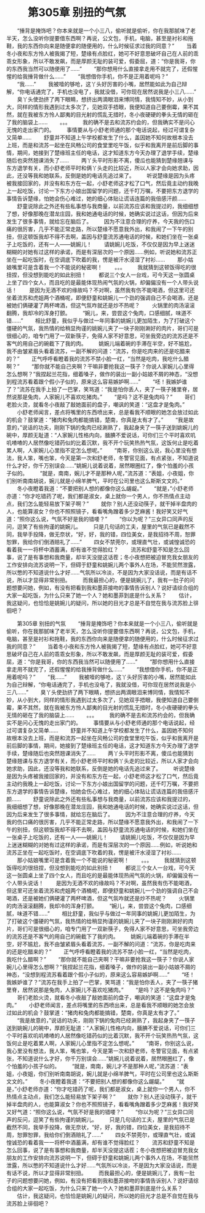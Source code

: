 # 　　第305章 别扭的气氛
　　“捶背是掩饰吧？你本来就是一个小三八，偷听就是偷听，你在我那腻味了老半天，怎么没听你提要借东西啊？再说，公文包，手机，电脑，甚至是衬衫和拖鞋，我的东西你向来是随便拿的随便用的，什么时候征求过我的同意？”
　　当着冬小夜和东方怜人被我揭了短，楚缘有点脸红，她可不好意思破坏自己在人前的乖乖女形象，所以不敢发飙，而是厚颜无耻的装可爱，假委屈，道：“你是我哥，你的东西我当然可以随便用了……”
　　“那你想用什么直接拿走用不就完了，还假惺惺的给我捶背做什么……”
　　“我想借你手机，你不是正用着呢吗？”
　　“我……”
　　我被噎的够呛，这丫头好厉害的小嘴，居然能如此为自己辩解，“你电话通完了，手机也没电了，我就没借，可你现在居然说我是小三八……”
　　臭丫头使劲挤了两下眼睛，想挤出两滴眼泪来博同情，我情知不妙，从小到大，同样的情形我遇到过太多次了，见她双手捂眼，我便知道自己要倒霉，果不其然，就在我被东方怜人鄙夷的目光射的慌乱无措时，冬小夜硬硬的拳头无情的砸在了我的脑袋上……
　　。。。
　　我的确不是去和流苏约会的，但我确实不是问心无愧的走出家门的。
　　事情要从与小舒老师通的那个电话说起，经过可谓复杂又简单……
　　舒童并不知道上午学校都发生了什么，盖因她不知何故根本没去上班，而是和流苏一起坐在风畅公司的食堂里吃午饭，似乎和我离开是前后脚的事情，期间，她接到了楚缘班主任的电话，这才知道东方今天办理了退学手续，楚缘随后也突然翘课消失了……
　　两丫头平时形影不离，傻瓜也能猜到楚缘翘课与东方退学有关，而小舒老师平时和俩丫头走的比较近，所以人家才会向她求助，因此，还没等我和她联系，反倒是她的电话先追过来了。
　　听说楚缘是因为头疼被我接回家的，并没有和东方在一起，小舒老师这才松了口气，然后竟主动约我晚上一起吃饭，讨论一下东方小娘出国留学的问题，还千叮万嘱，不要把东方退学的事情告诉楚缘，怕她会伤心难过，她的细心体贴让谎话连篇的我倍感汗颜……
　　舒童说除此之外还有些私事想与我商量，以前流苏应该和我提过的，我细细想了想，好像那晚在潜龙庄园，我和她通电话的时候，她确实说过这话，但因为后来发生了很多事情，就给忘在脑后了。
　　因为不注意合理的疗养，今天我的伤口痛的很厉害，几乎不能正常走路，所以楚缘不愿意我外出，和我闹了一下午的别扭，但这顿饭我却不得不去啊，盖因与舒童流苏通电话的时候，和她们坐在一张桌子上吃饭的，还有一人——姚婉儿！
　　请姚婉儿吃饭，不仅仅是因为早上迷迷糊糊的对她有过这样的承诺，而是有深层次的一个原因……例如，听说她和流苏正坐在一起吃饭时，在空调底下吹着的我，愣是被汗水浸湿了衬衫……
　　那小姑娘嘴里可是含着我一个不能说的秘密啊！
　　。。。
　　我就猜到这顿饭得吃的很扭捏，但没想到能吃的如此别扭！
　　都说三个女人一台戏，可今天这一张圆桌上坐了四个女人，而且吃的是最能体现热闹气氛的火锅，却偏偏没有一个人带头说话！
　　是因为无酒不欢的缘故吗？不对啊，虽然我有伤不能喝酒，但这里可还坐着流苏和虎姐两个酒桶呢，即便舒童和姚婉儿一个劲的强调自己不会喝酒，还是被她们俩硬灌了两杯啤酒，但这气氛咋就还是炒不热呢？
　　火锅里的肉汤滚滚翻腾，我却冷的浑身打颤。
　　“婉儿，来，尝尝这个兔肉，口感细腻，味道不错……”
　　相比舒童，我似乎与做过一年同事的姚婉儿更加陌生，为了打破这个僵硬的气氛，我热情的给稍显拘谨的姚婉儿夹了一块子刚刚涮好的肉片，哥们可是很细心的，咱专门用了一双新筷子，免得人家不好意思，可坐我旁边的流苏还是不客气的用自己的碗截下了我的肉。
　　姚婉儿端着碗的手滞在半空，好不尴尬，我不由皱紧眉头看着流苏，一副不解的问道：“流苏，你是吃肉来的还是吃醋来的？”
　　正气呼呼看瞪着我的流苏不禁小脸一红，“当然是吃肉，我吃什么醋啊？”
　　“那你就不能自己夹啊？干嘛非要抢我这一筷子？你说人家婉儿心里得怎么想啊？”我捏起兰花指，细着嗓子，做作的装出一副小姑娘不屑的神态，“没想到程流苏看着跟个假小子似的，原来这么容易嫉妒啊……”
　　“呸！我嫉妒谁了？”流苏在我手上拍了一巴掌，笑骂道：“我是怕你丢人，夹了一筷子猪里脊，居然说那是兔肉，人家婉儿不喜欢吃猪肉。”
　　“是吗？这不是兔肉吗？”
　　哥们老脸火烫，就看冬小夜敲了敲她面前的盘子，嘲讽的笑道：“这盘才是兔肉。”
　　小舒老师闻言，差点将嘴里的东西喷出来，总是看我不顺眼的她怎会放过如此的机会？鼓掌道：“猪肉和兔肉都能搞错，楚南，你真是太有才了。”
　　“我是故意的，”说话的功夫，刚刚下锅的兔肉已经涮熟了，我起身夹了一筷子送到姚婉儿的碗中，厚颜无耻道：“人家婉儿性格内向，腼腆不爱说话，可你们三个平时喜欢叽叽喳喳的人居然像吃错药似的比着沉默，我不开个玩笑热热气氛，这饭何止是吃着累人啊，人家婉儿心里指不定怎么想呢。”
　　“南哥，你别这么说，我心里没有想法，我人笨，嘴也笨，今天是第一次和舒老师，冬警官见面，有点紧张，不知道说什么才好，你千万别误会……”姚婉儿说着说着，居然眼圈红了，像个怕羞的小孩子似的。
　　“就是，南南，婉儿才不是那种人呢，”流苏道：“表姐，小夜姐，你们别听南南胡说，婉儿就是小绵羊脾气，平时在公司里也这么斯斯文文的。”
　　冬小夜瞪着我道：“不要把别人想的都像你这么龌龊。”
　　“就是，”小舒老师亦道：“你才吃错药了呢，我们都是淑女，桌上就你一个男人，你不热情点主动点，我们怎么能轻易放下架子啊？”
　　就你？别人还没动筷子，就干掉半盘肉的人，也能算淑女？你也不照照镜子，看看嘴角蹭着多少芝麻酱！我好笑又好气道：“照你这么说，气氛不好是我的错喽？”
　　“你以为呢？”三女异口同声的反问，逗笑了有些拘谨的姚婉儿。
　　只是几句话的工夫，屋里的气氛已是截然不同，我举手投降，做无奈状，“好，好，我的错，四位美女，是我招待不周，恕罪恕罪，我给你们倒酒赔礼了……”
　　四女不禁莞尔，或理直气壮，或诚惶诚恐的看着我一一将杯中酒蓄满，却有谁不觉得脸红？
　　流苏和舒童不知是怎么回事，说了是有事想和我商量，却半天没提这话茬；冬小夜想把被迫冒充我女朋友的工作安排向流苏说明一下，但碍于舒童和姚婉儿两个事外人在场，不能贸然泄露，所以憋的不知道说什么才好……气氛所以冷淡，不是因为大家没话说，而是有话不说，所以才显得非常别扭。
　　而我最担心的，便是姚婉儿了，我有一肚子的问题想要问她，例如，有没有把看到我和墨菲接吻的事情告诉别人？说好请综合组的大家一起吃饭，为什么只来了她一个人？她和墨菲到底是什么关系？
　　估计，我这疑问，也恰恰是姚婉儿的疑问，所以她的目光才总是不自觉在我与流苏脸上徘徊吧？

　　第305章 别扭的气氛
　　“捶背是掩饰吧？你本来就是一个小三八，偷听就是偷听，你在我那腻味了老半天，怎么没听你提要借东西啊？再说，公文包，手机，电脑，甚至是衬衫和拖鞋，我的东西你向来是随便拿的随便用的，什么时候征求过我的同意？”
　　当着冬小夜和东方怜人被我揭了短，楚缘有点脸红，她可不好意思破坏自己在人前的乖乖女形象，所以不敢发飙，而是厚颜无耻的装可爱，假委屈，道：“你是我哥，你的东西我当然可以随便用了……”
　　“那你想用什么直接拿走用不就完了，还假惺惺的给我捶背做什么……”
　　“我想借你手机，你不是正用着呢吗？”
　　“我……”
　　我被噎的够呛，这丫头好厉害的小嘴，居然能如此为自己辩解，“你电话通完了，手机也没电了，我就没借，可你现在居然说我是小三八……”
　　臭丫头使劲挤了两下眼睛，想挤出两滴眼泪来博同情，我情知不妙，从小到大，同样的情形我遇到过太多次了，见她双手捂眼，我便知道自己要倒霉，果不其然，就在我被东方怜人鄙夷的目光射的慌乱无措时，冬小夜硬硬的拳头无情的砸在了我的脑袋上……
　　。。。
　　我的确不是去和流苏约会的，但我确实不是问心无愧的走出家门的。
　　事情要从与小舒老师通的那个电话说起，经过可谓复杂又简单……
　　舒童并不知道上午学校都发生了什么，盖因她不知何故根本没去上班，而是和流苏一起坐在风畅公司的食堂里吃午饭，似乎和我离开是前后脚的事情，期间，她接到了楚缘班主任的电话，这才知道东方今天办理了退学手续，楚缘随后也突然翘课消失了……
　　两丫头平时形影不离，傻瓜也能猜到楚缘翘课与东方退学有关，而小舒老师平时和俩丫头走的比较近，所以人家才会向她求助，因此，还没等我和她联系，反倒是她的电话先追过来了。
　　听说楚缘是因为头疼被我接回家的，并没有和东方在一起，小舒老师这才松了口气，然后竟主动约我晚上一起吃饭，讨论一下东方小娘出国留学的问题，还千叮万嘱，不要把东方退学的事情告诉楚缘，怕她会伤心难过，她的细心体贴让谎话连篇的我倍感汗颜……
　　舒童说除此之外还有些私事想与我商量，以前流苏应该和我提过的，我细细想了想，好像那晚在潜龙庄园，我和她通电话的时候，她确实说过这话，但因为后来发生了很多事情，就给忘在脑后了。
　　因为不注意合理的疗养，今天我的伤口痛的很厉害，几乎不能正常走路，所以楚缘不愿意我外出，和我闹了一下午的别扭，但这顿饭我却不得不去啊，盖因与舒童流苏通电话的时候，和她们坐在一张桌子上吃饭的，还有一人——姚婉儿！
　　请姚婉儿吃饭，不仅仅是因为早上迷迷糊糊的对她有过这样的承诺，而是有深层次的一个原因……例如，听说她和流苏正坐在一起吃饭时，在空调底下吹着的我，愣是被汗水浸湿了衬衫……
　　那小姑娘嘴里可是含着我一个不能说的秘密啊！
　　。。。
　　我就猜到这顿饭得吃的很扭捏，但没想到能吃的如此别扭！
　　都说三个女人一台戏，可今天这一张圆桌上坐了四个女人，而且吃的是最能体现热闹气氛的火锅，却偏偏没有一个人带头说话！
　　是因为无酒不欢的缘故吗？不对啊，虽然我有伤不能喝酒，但这里可还坐着流苏和虎姐两个酒桶呢，即便舒童和姚婉儿一个劲的强调自己不会喝酒，还是被她们俩硬灌了两杯啤酒，但这气氛咋就还是炒不热呢？
　　火锅里的肉汤滚滚翻腾，我却冷的浑身打颤。
　　“婉儿，来，尝尝这个兔肉，口感细腻，味道不错……”
　　相比舒童，我似乎与做过一年同事的姚婉儿更加陌生，为了打破这个僵硬的气氛，我热情的给稍显拘谨的姚婉儿夹了一块子刚刚涮好的肉片，哥们可是很细心的，咱专门用了一双新筷子，免得人家不好意思，可坐我旁边的流苏还是不客气的用自己的碗截下了我的肉。
　　姚婉儿端着碗的手滞在半空，好不尴尬，我不由皱紧眉头看着流苏，一副不解的问道：“流苏，你是吃肉来的还是吃醋来的？”
　　正气呼呼看瞪着我的流苏不禁小脸一红，“当然是吃肉，我吃什么醋啊？”
　　“那你就不能自己夹啊？干嘛非要抢我这一筷子？你说人家婉儿心里得怎么想啊？”我捏起兰花指，细着嗓子，做作的装出一副小姑娘不屑的神态，“没想到程流苏看着跟个假小子似的，原来这么容易嫉妒啊……”
　　“呸！我嫉妒谁了？”流苏在我手上拍了一巴掌，笑骂道：“我是怕你丢人，夹了一筷子猪里脊，居然说那是兔肉，人家婉儿不喜欢吃猪肉。”
　　“是吗？这不是兔肉吗？”
　　哥们老脸火烫，就看冬小夜敲了敲她面前的盘子，嘲讽的笑道：“这盘才是兔肉。”
　　小舒老师闻言，差点将嘴里的东西喷出来，总是看我不顺眼的她怎会放过如此的机会？鼓掌道：“猪肉和兔肉都能搞错，楚南，你真是太有才了。”
　　“我是故意的，”说话的功夫，刚刚下锅的兔肉已经涮熟了，我起身夹了一筷子送到姚婉儿的碗中，厚颜无耻道：“人家婉儿性格内向，腼腆不爱说话，可你们三个平时喜欢叽叽喳喳的人居然像吃错药似的比着沉默，我不开个玩笑热热气氛，这饭何止是吃着累人啊，人家婉儿心里指不定怎么想呢。”
　　“南哥，你别这么说，我心里没有想法，我人笨，嘴也笨，今天是第一次和舒老师，冬警官见面，有点紧张，不知道说什么才好，你千万别误会……”姚婉儿说着说着，居然眼圈红了，像个怕羞的小孩子似的。
　　“就是，南南，婉儿才不是那种人呢，”流苏道：“表姐，小夜姐，你们别听南南胡说，婉儿就是小绵羊脾气，平时在公司里也这么斯斯文文的。”
　　冬小夜瞪着我道：“不要把别人想的都像你这么龌龊。”
　　“就是，”小舒老师亦道：“你才吃错药了呢，我们都是淑女，桌上就你一个男人，你不热情点主动点，我们怎么能轻易放下架子啊？”
　　就你？别人还没动筷子，就干掉半盘肉的人，也能算淑女？你也不照照镜子，看看嘴角蹭着多少芝麻酱！我好笑又好气道：“照你这么说，气氛不好是我的错喽？”
　　“你以为呢？”三女异口同声的反问，逗笑了有些拘谨的姚婉儿。
　　只是几句话的工夫，屋里的气氛已是截然不同，我举手投降，做无奈状，“好，好，我的错，四位美女，是我招待不周，恕罪恕罪，我给你们倒酒赔礼了……”
　　四女不禁莞尔，或理直气壮，或诚惶诚恐的看着我一一将杯中酒蓄满，却有谁不觉得脸红？
　　流苏和舒童不知是怎么回事，说了是有事想和我商量，却半天没提这话茬；冬小夜想把被迫冒充我女朋友的工作安排向流苏说明一下，但碍于舒童和姚婉儿两个事外人在场，不能贸然泄露，所以憋的不知道说什么才好……气氛所以冷淡，不是因为大家没话说，而是有话不说，所以才显得非常别扭。
　　而我最担心的，便是姚婉儿了，我有一肚子的问题想要问她，例如，有没有把看到我和墨菲接吻的事情告诉别人？说好请综合组的大家一起吃饭，为什么只来了她一个人？她和墨菲到底是什么关系？
　　估计，我这疑问，也恰恰是姚婉儿的疑问，所以她的目光才总是不自觉在我与流苏脸上徘徊吧？
